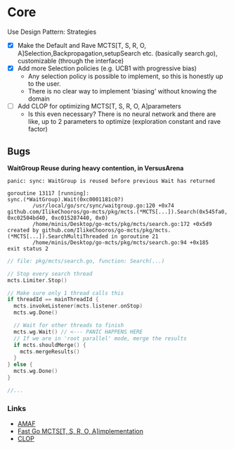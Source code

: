 
# Core
Use Design Pattern: Strategies

- [x] Make the Default and Rave MCTS[T, S, R, O, A]Selection,Backpropagation,setupSearch etc. (basically search.go), customizable (through the interface)
- [x] Add more Selection policies (e.g. UCB1 with progressive bias)
  - Any selection policy is possible to implement, so this is honestly up to the user.
  - There is no clear way to implement 'biasing' without knowing the domain
- [ ] Add CLOP for optimizing MCTS[T, S, R, O, A]parameters
  - Is this even necessary? There is no neural network and there are like, up to 2 parameters to optimize (exploration constant and rave factor)


## Bugs

**WaitGroup Reuse during heavy contention, in VersusArena**
```
panic: sync: WaitGroup is reused before previous Wait has returned

goroutine 13117 [running]:
sync.(*WaitGroup).Wait(0xc0001181c0?)
        /usr/local/go/src/sync/waitgroup.go:120 +0x74
github.com/IlikeChooros/go-mcts/pkg/mcts.(*MCTS[...]).Search(0x545fa0, 0xc02504bd40, 0xc015287440, 0x0)
        /home/minis/Desktop/go-mcts/pkg/mcts/search.go:172 +0x5d9
created by github.com/IlikeChooros/go-mcts/pkg/mcts.(*MCTS[...]).SearchMultiThreaded in goroutine 21
        /home/minis/Desktop/go-mcts/pkg/mcts/search.go:94 +0x185
exit status 2

```
```go
// file: pkg/mcts/search.go, function: Search(...)

// Stop every search thread
mcts.Limiter.Stop()

// Make sure only 1 thread calls this
if threadId == mainThreadId {
  mcts.invokeListener(mcts.listener.onStop)
  mcts.wg.Done()

  // Wait for other threads to finish
  mcts.wg.Wait() // <--- PANIC HAPPENS HERE
  // If we are in 'root parallel' mode, merge the results
  if mcts.shouldMerge() {
    mcts.mergeResults()
  }
} else {
  mcts.wg.Done()
}

//...

```



### Links

- [AMAF](https://users.soe.ucsc.edu/~dph/mypubs/AMAFpaperWithRef.pdf)
- [Fast Go MCTS[T, S, R, O, A]implementation](https://github.com/lukaszlew/libego/blob/master/source/engine/mcts_tree.cpp)
- [CLOP](https://www.remi-coulom.fr/CLOP/CLOP.pdf)